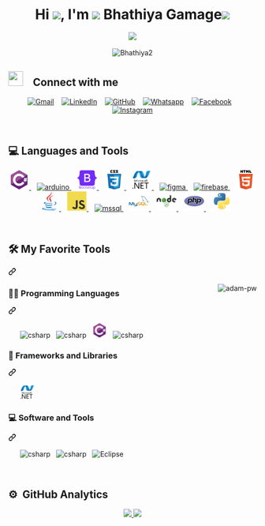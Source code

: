 <h1 align="center">Hi <img src="https://media.giphy.com/media/hvRJCLFzcasrR4ia7z/giphy.gif" width="35">, I'm <img src = "https://github.com/7oSkaaa/7oSkaaa/blob/main/Images/about_me.gif?raw=true" width = 50px> Bhathiya Gamage<img src = "https://github.com/7oSkaaa/7oSkaaa/blob/main/Images/about_me.gif?raw=true" width = 50px></h1>
<p align="center">
  <a href="https://github.com/DenverCoder1/readme-typing-svg"><img src="https://readme-typing-svg.herokuapp.com?font=Time+New+Roman&color=%388ccd&size=25&center=true&vCenter=true&width=600&height=100&lines=Software+Developer;Web+Developer;From+Sri+Lanka;Always+learning+new+things"></a>
</p>

<p align="center"> <img src="https://komarev.com/ghpvc/?username=Bhathiya2&label=Profile%20views&color=0e75b6&style=flat" alt="Bhathiya2" style="width: 150px; height: 40px" > </p>


<h2 align="left"> <img src="https://media.giphy.com/media/iY8CRBdQXODJSCERIr/giphy.gif" width="30" height="30" style="margin-right: 15px;"> Connect with me</h2>
<p align="center"> <!--
<a href="https://www.linkedin.com/in/harith-a-805b84107" target="blank"><img align="center" src="https://raw.githubusercontent.com/rahuldkjain/github-profile-readme-generator/master/src/images/icons/Social/linked-in-alt.svg" alt="harith athukorala" height="30" width="40" /></a> &nbsp;&nbsp;&nbsp;
<a href="https://www.facebook.com/harith.athukorala?mibextid=ZbWKwL" target="blank"><img align="center" src="https://raw.githubusercontent.com/rahuldkjain/github-profile-readme-generator/master/src/images/icons/Social/facebook.svg" alt="harith athukorala" height="30" width="40" /></a> &nbsp;&nbsp;&nbsp;
<a href="https://www.facebook.com/harith.athukorala?mibextid=ZbWKwL" target="blank"><img align="center" src="https://raw.githubusercontent.com/rahuldkjain/github-profile-readme-generator/master/src/images/icons/Social/facebook.svg" alt="harith athukorala" height="30" width="40" /></a> -->
<a href="mailto:athukoralaharith@gmail.com"><img src="https://camo.githubusercontent.com/eaac252d0e3c7c287b34bd1db467a8953d908fa88ab4d11deae8aee89ff145c1/68747470733a2f2f696d672e736869656c64732e696f2f62616467652f676d61696c2d2532334541343333352e7376673f7374796c653d706c6173746963266c6f676f3d676d61696c266c6f676f436f6c6f723d7768697465" alt="Gmail" data-canonical-src="https://img.shields.io/badge/gmail-%23EA4335.svg?style=plastic&amp;logo=gmail&amp;logoColor=white" style="width: 80px; height: 40px"></a> &nbsp;&nbsp;
<a href="https://www.linkedin.com/in/harith-a-805b84107" rel="nofollow"><img src="https://camo.githubusercontent.com/e9936ff00928028fc610bb2b3ed5a3e41a1d082e62436bd0f8ec2f2c7efba609/68747470733a2f2f696d672e736869656c64732e696f2f62616467652f6c696e6b6564696e2d2532333041363643322e7376673f7374796c653d706c6173746963266c6f676f3d6c696e6b6564696e266c6f676f436f6c6f723d7768697465" alt="LinkedIn" data-canonical-src="https://img.shields.io/badge/linkedin-%230A66C2.svg?style=plastic&amp;logo=linkedin&amp;logoColor=white" style="width: 100px; height: 40px"></a> &nbsp;&nbsp;
<a href="http://github.com/Bhathiya2"><img src="https://camo.githubusercontent.com/87c82381e50ddc78de91c6f4535bd8a3bf8e02ba6954f07e07d6c751503b385a/68747470733a2f2f696d672e736869656c64732e696f2f62616467652f6769746875622d2532333138313731372e7376673f7374796c653d706c6173746963266c6f676f3d676974687562266c6f676f436f6c6f723d7768697465" alt="GitHub" data-canonical-src="https://img.shields.io/badge/github-%23181717.svg?style=plastic&amp;logo=github&amp;logoColor=white" style="width: 100px; height: 40px"></a> &nbsp;&nbsp;
<a href="https://wa.me/+94769783829"><img src="https://img.shields.io/badge/whatsapp-%2325D366.svg?style=plastic&logo=whatsapp&logoColor=white" alt="Whatsapp" style="width: 100px; height: 40px"></a> &nbsp;&nbsp;
<a href="https://www.facebook.com/harith.athukorala?mibextid=ZbWKwL"><img src="https://img.shields.io/badge/facebook-%231877F2.svg?style=plastic&logo=facebook&logoColor=white" alt="Facebook" style="width: 100px; height: 40px"></a> &nbsp;&nbsp;
<a href="https://www.instagram.com/harith_athukorala?igsh=MThyaTl3MW4xODZ1bg=="><img src="https://img.shields.io/badge/instagram-%23E4405F.svg?style=plastic&logo=instagram&logoColor=white" alt="Instagram" style="width: 100px; height: 40px"></a>
</p>
<br>

<h2 align="left">💻 Languages and Tools</h2>
<p align="Center"> 
<a href="https://www.w3schools.com/cs/" target="_blank" rel="noreferrer"> <img src="https://raw.githubusercontent.com/devicons/devicon/master/icons/csharp/csharp-original.svg" alt="csharp" width="40" height="40"/> </a>&nbsp;&nbsp; 
<a href="https://www.arduino.cc/" target="_blank" rel="noreferrer"> <img src="https://cdn.worldvectorlogo.com/logos/arduino-1.svg" alt="arduino" width="40" height="40"/> </a>&nbsp;&nbsp;
<a href="https://getbootstrap.com" target="_blank" rel="noreferrer"> <img src="https://raw.githubusercontent.com/devicons/devicon/master/icons/bootstrap/bootstrap-plain-wordmark.svg" alt="bootstrap" width="40" height="40"/> </a>&nbsp;&nbsp; 
<a href="https://www.w3schools.com/css/" target="_blank" rel="noreferrer"> <img src="https://raw.githubusercontent.com/devicons/devicon/master/icons/css3/css3-original-wordmark.svg" alt="css3" width="40" height="40"/> </a> &nbsp;&nbsp; 
<a href="https://dotnet.microsoft.com/" target="_blank" rel="noreferrer"> <img src="https://raw.githubusercontent.com/devicons/devicon/master/icons/dot-net/dot-net-original-wordmark.svg" alt="dotnet" width="40" height="40"/> </a> &nbsp;&nbsp; 
<a href="https://www.figma.com/" target="_blank" rel="noreferrer"> <img src="https://www.vectorlogo.zone/logos/figma/figma-icon.svg" alt="figma" width="40" height="40"/> </a> &nbsp;&nbsp; 
<a href="https://firebase.google.com/" target="_blank" rel="noreferrer"> <img src="https://www.vectorlogo.zone/logos/firebase/firebase-icon.svg" alt="firebase" width="40" height="40"/> </a> &nbsp;&nbsp; 
<a href="https://www.w3.org/html/" target="_blank" rel="noreferrer"> <img src="https://raw.githubusercontent.com/devicons/devicon/master/icons/html5/html5-original-wordmark.svg" alt="html5" width="40" height="40"/> </a> &nbsp;&nbsp; 
<a href="https://www.java.com" target="_blank" rel="noreferrer"> <img src="https://raw.githubusercontent.com/devicons/devicon/master/icons/java/java-original.svg" alt="java" width="40" height="40"/> </a> &nbsp;&nbsp; 
<a href="https://developer.mozilla.org/en-US/docs/Web/JavaScript" target="_blank" rel="noreferrer"> <img src="https://raw.githubusercontent.com/devicons/devicon/master/icons/javascript/javascript-original.svg" alt="javascript" width="40" height="40"/> </a> &nbsp;&nbsp; 
<a href="https://www.microsoft.com/en-us/sql-server" target="_blank" rel="noreferrer"> <img src="https://www.svgrepo.com/show/303229/microsoft-sql-server-logo.svg" alt="mssql" width="40" height="40"/> </a> &nbsp;&nbsp; 
<a href="https://www.mysql.com/" target="_blank" rel="noreferrer"> <img src="https://raw.githubusercontent.com/devicons/devicon/master/icons/mysql/mysql-original-wordmark.svg" alt="mysql" width="40" height="40"/> </a> &nbsp;&nbsp; <a href="https://nodejs.org" target="_blank" rel="noreferrer"> <img src="https://raw.githubusercontent.com/devicons/devicon/master/icons/nodejs/nodejs-original-wordmark.svg" alt="nodejs" width="40" height="40"/> </a> &nbsp;&nbsp; 
<a href="https://www.php.net" target="_blank" rel="noreferrer"> <img src="https://raw.githubusercontent.com/devicons/devicon/master/icons/php/php-original.svg" alt="php" width="40" height="40"/> </a> &nbsp;&nbsp; <a href="https://www.python.org" target="_blank" rel="noreferrer"> <img src="https://raw.githubusercontent.com/devicons/devicon/master/icons/python/python-original.svg" alt="python" width="40" height="40"/> </a> 
<!--<a href="https://reactjs.org/" target="_blank" rel="noreferrer"> <img src="https://raw.githubusercontent.com/devicons/devicon/master/icons/react/react-original-wordmark.svg" alt="react" width="40" height="40"/> </a> &nbsp;&nbsp; 
<a href="https://vuejs.org/" target="_blank" rel="noreferrer"> <img src="https://raw.githubusercontent.com/devicons/devicon/master/icons/vuejs/vuejs-original-wordmark.svg" alt="vuejs" width="40" height="40"/> </a> -->
</p>

<br>
<div class="markdown-heading" dir="auto"><h2 class="heading-element" dir="auto">🛠️ My Favorite Tools</h2><a id="user-content-️-my-favorite-tools" class="anchor" aria-label="Permalink: 🛠️ My Favorite Tools" href="#️-my-favorite-tools"><svg class="octicon octicon-link" viewBox="0 0 16 16" version="1.1" width="16" height="16" aria-hidden="true"><path d="m7.775 3.275 1.25-1.25a3.5 3.5 0 1 1 4.95 4.95l-2.5 2.5a3.5 3.5 0 0 1-4.95 0 .751.751 0 0 1 .018-1.042.751.751 0 0 1 1.042-.018 1.998 1.998 0 0 0 2.83 0l2.5-2.5a2.002 2.002 0 0 0-2.83-2.83l-1.25 1.25a.751.751 0 0 1-1.042-.018.751.751 0 0 1-.018-1.042Zm-4.69 9.64a1.998 1.998 0 0 0 2.83 0l1.25-1.25a.751.751 0 0 1 1.042.018.751.751 0 0 1 .018 1.042l-1.25 1.25a3.5 3.5 0 1 1-4.95-4.95l2.5-2.5a3.5 3.5 0 0 1 4.95 0 .751.751 0 0 1-.018 1.042.751.751 0 0 1-1.042.018 1.998 1.998 0 0 0-2.83 0l-2.5 2.5a1.998 1.998 0 0 0 0 2.83Z"></path></svg></a></div>

<p><img align="right" src="https://github.com/Adam-pw/Adam-pw/blob/main/animation_500_kxa883sd.gif" alt="adam-pw" height="300px;" ></p>

<div class="markdown-heading" dir="auto"><h3 class="heading-element" dir="auto">👨‍💻 Programming Languages</h3><a id="user-content--programming-languages" class="anchor" aria-label="Permalink: 👨‍💻 Programming Languages" href="#-programming-languages"><svg class="octicon octicon-link" viewBox="0 0 16 16" version="1.1" width="16" height="16" aria-hidden="true"><path d="m7.775 3.275 1.25-1.25a3.5 3.5 0 1 1 4.95 4.95l-2.5 2.5a3.5 3.5 0 0 1-4.95 0 .751.751 0 0 1 .018-1.042.751.751 0 0 1 1.042-.018 1.998 1.998 0 0 0 2.83 0l2.5-2.5a2.002 2.002 0 0 0-2.83-2.83l-1.25 1.25a.751.751 0 0 1-1.042-.018.751.751 0 0 1-.018-1.042Zm-4.69 9.64a1.998 1.998 0 0 0 2.83 0l1.25-1.25a.751.751 0 0 1 1.042.018.751.751 0 0 1 .018 1.042l-1.25 1.25a3.5 3.5 0 1 1-4.95-4.95l2.5-2.5a3.5 3.5 0 0 1 4.95 0 .751.751 0 0 1-.018 1.042.751.751 0 0 1-1.042.018 1.998 1.998 0 0 0-2.83 0l-2.5 2.5a1.998 1.998 0 0 0 0 2.83Z"></path></svg></a></div>

 
<p>&nbsp;&nbsp; &nbsp;&nbsp; 
<img src="https://img.shields.io/badge/-Python-05122A?style=flat&logo=python " alt="csharp" width="100px;" height="30px"/>&nbsp;&nbsp; 
<img src="https://img.shields.io/badge/-JavaScript-05122A?style=flat&logo=javascript" alt="csharp" width="100px;" height="30px"/>&nbsp;&nbsp; 
<img src="https://raw.githubusercontent.com/devicons/devicon/master/icons/csharp/csharp-original.svg" alt="csharp" width="30" height="30"/>&nbsp;&nbsp; 
<img src="https://img.shields.io/badge/-Java-05122A?style=flat&logo=Java&logoColor=FFA518" alt="csharp" width="100px;" height="30px"/>&nbsp;&nbsp; 


</p>


<div class="markdown-heading" dir="auto"><h3 class="heading-element" dir="auto">🧰 Frameworks and Libraries</h3><a id="user-content--frameworks-and-libraries" class="anchor" aria-label="Permalink: 🧰 Frameworks and Libraries" href="#-frameworks-and-libraries"><svg class="octicon octicon-link" viewBox="0 0 16 16" version="1.1" width="16" height="16" aria-hidden="true"><path d="m7.775 3.275 1.25-1.25a3.5 3.5 0 1 1 4.95 4.95l-2.5 2.5a3.5 3.5 0 0 1-4.95 0 .751.751 0 0 1 .018-1.042.751.751 0 0 1 1.042-.018 1.998 1.998 0 0 0 2.83 0l2.5-2.5a2.002 2.002 0 0 0-2.83-2.83l-1.25 1.25a.751.751 0 0 1-1.042-.018.751.751 0 0 1-.018-1.042Zm-4.69 9.64a1.998 1.998 0 0 0 2.83 0l1.25-1.25a.751.751 0 0 1 1.042.018.751.751 0 0 1 .018 1.042l-1.25 1.25a3.5 3.5 0 1 1-4.95-4.95l2.5-2.5a3.5 3.5 0 0 1 4.95 0 .751.751 0 0 1-.018 1.042.751.751 0 0 1-1.042.018 1.998 1.998 0 0 0-2.83 0l-2.5 2.5a1.998 1.998 0 0 0 0 2.83Z"></path></svg></a></div>

<p>&nbsp;&nbsp; &nbsp;&nbsp; 
<img src="https://raw.githubusercontent.com/devicons/devicon/master/icons/dot-net/dot-net-original-wordmark.svg" alt="dotnet" width="30" height="30"/>
</p>

<div class="markdown-heading" dir="auto"><h3 class="heading-element" dir="auto">💻 Software and Tools</h3><a id="user-content--software-and-tools" class="anchor" aria-label="Permalink: 💻 Software and Tools" href="#-software-and-tools"><svg class="octicon octicon-link" viewBox="0 0 16 16" version="1.1" width="16" height="16" aria-hidden="true"><path d="m7.775 3.275 1.25-1.25a3.5 3.5 0 1 1 4.95 4.95l-2.5 2.5a3.5 3.5 0 0 1-4.95 0 .751.751 0 0 1 .018-1.042.751.751 0 0 1 1.042-.018 1.998 1.998 0 0 0 2.83 0l2.5-2.5a2.002 2.002 0 0 0-2.83-2.83l-1.25 1.25a.751.751 0 0 1-1.042-.018.751.751 0 0 1-.018-1.042Zm-4.69 9.64a1.998 1.998 0 0 0 2.83 0l1.25-1.25a.751.751 0 0 1 1.042.018.751.751 0 0 1 .018 1.042l-1.25 1.25a3.5 3.5 0 1 1-4.95-4.95l2.5-2.5a3.5 3.5 0 0 1 4.95 0 .751.751 0 0 1-.018 1.042.751.751 0 0 1-1.042.018 1.998 1.998 0 0 0-2.83 0l-2.5 2.5a1.998 1.998 0 0 0 0 2.83Z"></path></svg></a></div>

<p>&nbsp;&nbsp; &nbsp;&nbsp; 
<img src="https://img.shields.io/badge/-Visual%20Studio%20Code-05122A?style=flat&logo=visual-studio-code&logoColor=007ACC" alt="csharp" width="130px;" height="30px"/>&nbsp;&nbsp; 
<img src="https://img.shields.io/badge/-Visual%20Studio-05122A?style=flat&logo=visual-studio&logoColor=007ACC" alt="csharp" width="130px;" height="30px"/>&nbsp;&nbsp; 
<img alt="Eclipse" src="https://img.shields.io/badge/eclipse%20ide-%232C2255.svg?&style=plastic&logo=eclipse%20ide&logoColor=white" width="130px;" height="30px"/>
</p>

<br>
<h2> ⚙️ &nbsp;GitHub Analytics</h2>

<p align="center">
<a href="https://github.com/AVS1508">
  <img height="180em" src="https://github-readme-stats-eight-theta.vercel.app/api?username=Bhathiya2&show_icons=true&theme=algolia&include_all_commits=true&count_private=true"/>
  <img height="180em" src="https://github-readme-stats-eight-theta.vercel.app/api/top-langs/?username=Bhathiya2&layout=compact&langs_count=8&theme=algolia"/>
</a>
</p>



